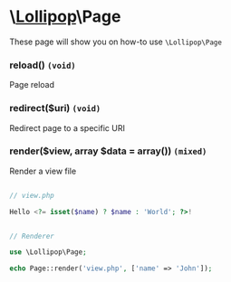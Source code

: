 # \\[Lollipop](https://github.com/jabernardo/lollipop-php)\Page

These page will show you on how-to use ```\Lollipop\Page``` 

### reload() ```(void)```
Page reload

### redirect($uri) ```(void)```
Redirect page to a specific URI

### render($view, array $data = array()) ```(mixed)```
Render a view file

```php

// view.php

Hello <?= isset($name) ? $name : 'World'; ?>!

```

```php

// Renderer

use \Lollipop\Page;

echo Page::render('view.php', ['name' => 'John']);

```
